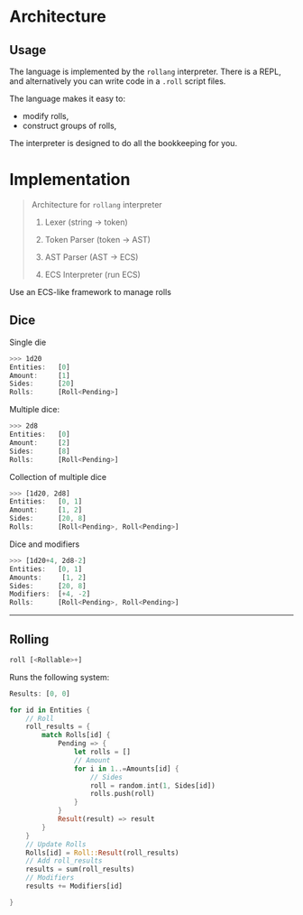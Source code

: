 # Architecture

## Usage

The language is implemented by the `rollang` interpreter. There is a REPL, and alternatively you can write code in a `.roll` script files.

The language makes it easy to:

* modify rolls,
* construct groups of rolls,

The interpreter is designed to do all the bookkeeping for you.

# Implementation

> Architecture for `rollang` interpreter
>
> 1. Lexer (string -> token) 
> 
> 2. Token Parser (token -> AST) 
>
> 3. AST Parser (AST -> ECS)
>
> 3. ECS Interpreter (run ECS)



Use an ECS-like framework to manage rolls

## Dice

Single die

```rust
>>> 1d20
Entities:   [0]
Amount:     [1]
Sides:      [20]
Rolls:      [Roll<Pending>]
```

Multiple dice:

```rust
>>> 2d8
Entities:   [0]
Amount:     [2]
Sides:      [8]
Rolls:      [Roll<Pending>]
```

Collection of multiple dice

```rust
>>> [1d20, 2d8]
Entities:   [0, 1]
Amount:     [1, 2]
Sides:      [20, 8]
Rolls:      [Roll<Pending>, Roll<Pending>]
```

Dice and modifiers

```rust
>>> [1d20+4, 2d8-2]
Entities:   [0, 1]
Amounts:     [1, 2]
Sides:      [20, 8]
Modifiers:  [+4, -2]
Rolls:      [Roll<Pending>, Roll<Pending>]
```

---

## Rolling

```rust
roll [<Rollable>+]
```

Runs the following system:

```rust
Results: [0, 0]

for id in Entities {
    // Roll
    roll_results = {
        match Rolls[id] {
            Pending => {
                let rolls = []
                // Amount
                for i in 1..=Amounts[id] {
                    // Sides
                    roll = random.int(1, Sides[id])
                    rolls.push(roll)
                }
            }
            Result(result) => result
        }
    }
    // Update Rolls
    Rolls[id] = Roll::Result(roll_results)
    // Add roll_results
    results = sum(roll_results)
    // Modifiers
    results += Modifiers[id]

}
```
